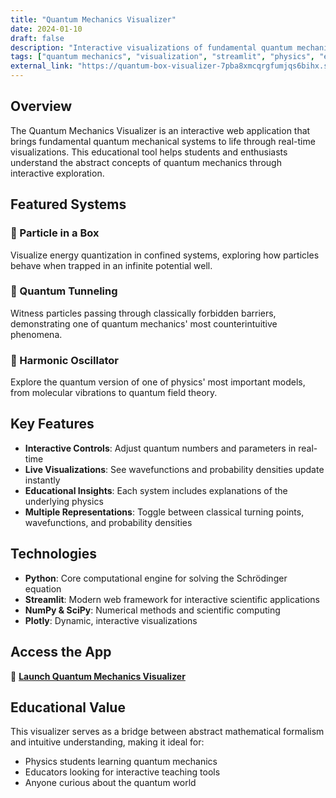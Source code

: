 ```yaml
---
title: "Quantum Mechanics Visualizer"
date: 2024-01-10
draft: false
description: "Interactive visualizations of fundamental quantum mechanical systems"
tags: ["quantum mechanics", "visualization", "streamlit", "physics", "education"]
external_link: "https://quantum-box-visualizer-7pba8xmcqrgfumjqs6bihx.streamlit.app/"
---
```


## Overview

The Quantum Mechanics Visualizer is an interactive web application that brings fundamental quantum mechanical systems to life through real-time visualizations. This educational tool helps students and enthusiasts understand the abstract concepts of quantum mechanics through interactive exploration.

## Featured Systems

### 🎯 Particle in a Box
Visualize energy quantization in confined systems, exploring how particles behave when trapped in an infinite potential well.

### 🌊 Quantum Tunneling
Witness particles passing through classically forbidden barriers, demonstrating one of quantum mechanics' most counterintuitive phenomena.

### 🔄 Harmonic Oscillator
Explore the quantum version of one of physics' most important models, from molecular vibrations to quantum field theory.

## Key Features

- **Interactive Controls**: Adjust quantum numbers and parameters in real-time
- **Live Visualizations**: See wavefunctions and probability densities update instantly
- **Educational Insights**: Each system includes explanations of the underlying physics
- **Multiple Representations**: Toggle between classical turning points, wavefunctions, and probability densities

## Technologies

- **Python**: Core computational engine for solving the Schrödinger equation
- **Streamlit**: Modern web framework for interactive scientific applications
- **NumPy & SciPy**: Numerical methods and scientific computing
- **Plotly**: Dynamic, interactive visualizations

## Access the App

🚀 **[Launch Quantum Mechanics Visualizer](https://quantum-box-visualizer-7pba8xmcqrgfumjqs6bihx.streamlit.app/)**

## Educational Value

This visualizer serves as a bridge between abstract mathematical formalism and intuitive understanding, making it ideal for:
- Physics students learning quantum mechanics
- Educators looking for interactive teaching tools
- Anyone curious about the quantum world